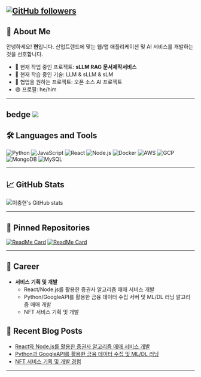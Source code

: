  

[![GitHub followers](https://img.shields.io/github/followers/eumcloud?style=social)](https://github.com/eumcloud) 
---

## 👋 About Me

안녕하세요! **현**입니다. 산업트렌드에 맞는 웹/앱 애플리케이션 및 AI 서비스를 개발하는 것을 선호합니다.

- 🔭 현재 작업 중인 프로젝트: **sLLM RAG 문서제작서비스**
- 🌱 현재 학습 중인 기술: LLM & sLLM & sLM
- 👯 협업을 원하는 프로젝트: 오픈 소스 AI 프로젝트 
- 😄 프로필: he/him

---
bedge
<a href="https://hhpluscertificateofcompletion.oopy.io/">
  <img src="https://static.spartacodingclub.kr/hanghae99/plus/completion/badge_red.svg" />
</a>
---

## 🛠️ Languages and Tools

![Python](https://img.shields.io/badge/-Python-333?style=flat&logo=python)
![JavaScript](https://img.shields.io/badge/-JavaScript-333?style=flat&logo=javascript)
![React](https://img.shields.io/badge/-React-333?style=flat&logo=react)
![Node.js](https://img.shields.io/badge/-Node.js-333?style=flat&logo=node.js)
![Docker](https://img.shields.io/badge/-Docker-333?style=flat&logo=docker)
![AWS](https://img.shields.io/badge/-AWS-333?style=flat&logo=amazon-aws)
![GCP](https://img.shields.io/badge/-GCP-333?style=flat&logo=google-cloud)
![MongoDB](https://img.shields.io/badge/-MongoDB-333?style=flat&logo=mongodb)
![MySQL](https://img.shields.io/badge/-MySQL-333?style=flat&logo=mysql)

---

## 📈 GitHub Stats

![이충현's GitHub stats](https://github-readme-stats.vercel.app/api?username=eumcloud&show_icons=true&theme=radical)

---

## 📌 Pinned Repositories

[![ReadMe Card](https://github-readme-stats.vercel.app/api/pin/?username=eumcloud&repo=algorithmic-trading&theme=radical)](https://github.com/eumcloud/algorithmic-trading)
[![ReadMe Card](https://github-readme-stats.vercel.app/api/pin/?username=eumcloud&repo=nft-service&theme=radical)](https://github.com/eumcloud/nft-service)

---

## 💼 Career
- **서비스 기획 및 개발**
  - React/Node.js를 활용한 증권사 알고리즘 매매 서비스 개발
  - Python/GoogleAPI를 활용한 금융 데이터 수집 서버 및 ML/DL 러닝 알고리즘 매매 개발
  - NFT 서비스 기획 및 개발
  

## 📝 Recent Blog Posts

<!-- BLOG-POST-LIST:START -->
- [React와 Node.js를 활용한 증권사 알고리즘 매매 서비스 개발](#)
- [Python과 GoogleAPI를 활용한 금융 데이터 수집 및 ML/DL 러닝](#)
- [NFT 서비스 기획 및 개발 경험](#)
<!-- BLOG-POST-LIST:END -->

---
 
